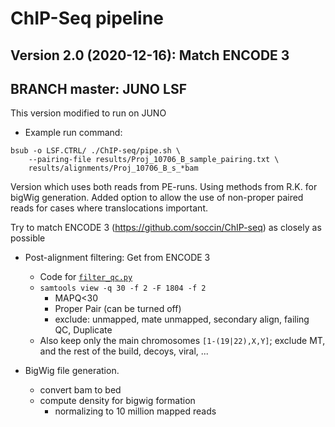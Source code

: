 # ChIP-Seq pipeline

## Version 2.0 (2020-12-16): Match ENCODE 3
## BRANCH master: JUNO LSF

This version modified to run on JUNO

- Example run command:
```{bash}
bsub -o LSF.CTRL/ ./ChIP-seq/pipe.sh \
    --pairing-file results/Proj_10706_B_sample_pairing.txt \
    results/alignments/Proj_10706_B_s_*bam
```

Version which uses both reads from PE-runs. Using methods from R.K. for bigWig generation. Added option to allow the use of non-proper paired reads for cases where translocations important.

Try to match ENCODE 3 (https://github.com/soccin/ChIP-seq) as closely as possible

- Post-alignment filtering: Get from ENCODE 3

    - Code for [`filter_qc.py`](https://github.com/ENCODE-DCC/chip-seq-pipeline/tree/master/dnanexus/filter_qc)
    - `samtools view -q 30 -f 2 -F 1804 -f 2`
        - MAPQ<30
        - Proper Pair (can be turned off)
        - exclude: unmapped, mate unmapped, secondary align, failing QC, Duplicate
    - Also keep only the main chromosomes `[1-(19|22),X,Y]`; exclude MT, and the rest of the build, decoys, viral, ...

- BigWig file generation.

	- convert bam to bed
	- compute density for bigwig formation
		- normalizing to 10 million mapped reads

